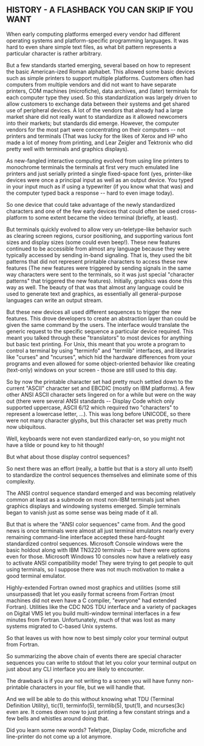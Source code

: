 ## HISTORY - A FLASHBACK YOU CAN SKIP IF YOU WANT

   When early computing platforms emerged every vendor had 
   different operating systems and platform-specific programming
   languages. It was hard to even share simple text files, as what bit
   pattern represents a particular character is rather arbitrary.

   But a few standards started emerging, several based on how to
   represent the basic American-ized Roman alphabet. This allowed
   some basic devices such as simple printers to support multiple
   platforms. Customers often had computers from multiple vendors and
   did not want to have separate printers, COM machines (microfiche),
   data archives, and (later) terminals for each computer type they
   used. So this standardization was largely driven to allow customers to
   exchange data between their systems and get shared use of peripheral
   devices. A lot of the vendors that already had a large market share
   did not really want to standardize as it allowed newcomers into their
   markets; but standards did emerge. However, the computer vendors for
   the most part were concentrating on their computers -- not printers
   and terminals (That was lucky for the likes of Xerox and HP who made
   a lot of money from printing, and Lear Zeigler and Tektronix who did
   pretty well with terminals and graphics displays).

   As new-fangled interactive computing evolved from using line printers
   to monochrome terminals the terminals at first very much emulated
   line printers and just serially printed a single fixed-space font
   (yes, printer-like devices were once a principal input as well as an
   output device. You typed in your input much as if using a typewriter
   (if you know what that was) and the computer typed back a response --
   hard to even image today).

   So one device that could take advantage of the newly standardized
   characters and one of the few early devices that could often be used
   cross-platform to some extent became the video terminal (briefly,
   at least).

   But terminals quickly evolved to allow very un-teletype-like behavior
   such as clearing screen regions, cursor positioning, and supporting
   various font sizes and display sizes (some could even beep!).
   These new features continued to be accessible from almost any
   language because they were typically accessed by sending in-band
   signaling. That is, they used the bit patterns that did not represent
   printable characters to access these new features (The new features
   were triggered by sending signals in the same way characters were
   sent to the terminals, so it was just special "character patterns"
   that triggered the new features). Initially, graphics was done this
   way as well. The beauty of that was that almost any language could be
   used to generate text and graphics, as essentially all general-purpose
   languages can write an output stream.

   But these new devices all used different sequences to trigger the new
   features. This drove developers to create an abstraction layer than
   could be given the same command by the users. The interface would
   translate the generic request to the specific sequence a particular
   device required. This meant you talked through these "translators"
   to most devices for anything but basic text printing. For Unix,
   this meant that you wrote a program to control a terminal by using
   "terminfo" and "termlib" interfaces, and libraries like "curses" and
   "ncurses", which hid the hardware differences from your programs
   and even allowed for some object-oriented behavior like creating
   (text-only) windows on your screen - those are still used to this day.

   So by now the printable character set had pretty much settled down to
   the current "ASCII" character set and EBCDIC (mostly on IBM platforms).
   A few other ANSI ASCII character sets lingered on for a while but
   were on the way out (there were several ANSI standards -- Display
   Code which only supported uppercase, ASCII 6/12 which required two
   "characters" to represent a lowercase letter, ...). This was long
   before UNICODE, so there were not many character glyphs, but this
   character set was pretty much now ubiquitous.

   Well, keyboards were not even standardized early-on, so you might
   not have a tilde or pound key to hit though!

   But what about those display control sequences? 

   So next there was an effort (really, a battle but that is a story
   all unto itself) to standardize the control sequences themselves and
   eliminate some of this complexity.

   The ANSI control sequence standard emerged and was becoming relatively
   common at least as a submode on most non-IBM terminals just when
   graphics displays and windowing systems emerged. Simple terminals
   began to vanish just as some sense was being made of it all.

   But that is where the "ANSI color sequences" came from. And the good
   news is once terminals were almost all just terminal emulators nearly
   every remaining command-line interface accepted these hard-fought
   standardized control sequences. Microsoft Console windows were the
   basic holdout along with IBM TN3220 terminals -- but there were
   options even for those. Microsoft Windows 10 consoles now have a
   relatively easy to activate ANSI compatibility mode! They were trying
   to get people to quit using terminals, so I suppose there was not
   much motivation to make a good terminal emulator.

   Highly-extended Fortran owned most graphics and utilities (some still
   unsurpassed) that let you easily format screens from Fortran (most
   machines did not even have a C compiler, "everyone" had extended
   Fortran). Utilities like the CDC NOS TDU interface and a variety of
   packages on Digital VMS let you build multi-window terminal interfaces
   in a few minutes from Fortran. Unfortunately, much of that was lost
   as many systems migrated to C-based Unix systems.

   So that leaves us with how now to best simply color your terminal
   output from Fortran.

   So summarizing the above chain of events there are special character
   sequences you can write to stdout that let you color your terminal
   output on just about any CLI interface you are likely to encounter.

   The drawback is if you are not writing to a screen you will have
   funny non-printable characters in your file, but we will handle that.

   And we will be able to do this without knowing what TDU (Terminal
   Definition Utility), tic(1), terminfo(5), termlib(5), tput(1), and
   ncurses(3c) even are. It comes down now to just printing a few 
   constant strings and a few bells and whistles around doing that.

   Did you learn some new words? Teletype, Display Code, microfiche and
   line-printer do not come up a lot anymore.
